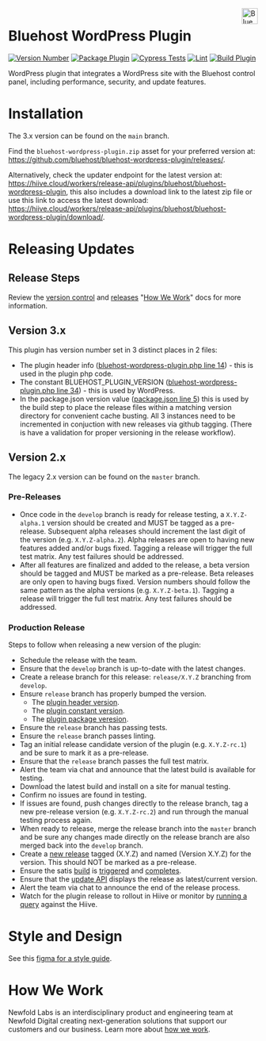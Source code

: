 <a href="https://bluehost.com/" target="_blank">
    <img src="https://raw.githubusercontent.com/bluehost/bluehost-wordpress-plugin/main/assets/svg/bluehost-logo.svg" alt="Bluehost Logo" title="Bluehost" align="right" height="32" />
</a>

# Bluehost WordPress Plugin
[![Version Number](https://img.shields.io/github/v/release/bluehost/bluehost-wordpress-plugin?color=21a0ed&labelColor=333333)](https://github.com/bluehost/bluehost-wordpress-plugin/releases)
[![Package Plugin](https://github.com/bluehost/bluehost-wordpress-plugin/actions/workflows/upload-asset-on-release.yml/badge.svg?event=release)](https://github.com/bluehost/bluehost-wordpress-plugin/actions/workflows/upload-asset-on-release.yml)
[![Cypress Tests](https://github.com/bluehost/bluehost-wordpress-plugin/actions/workflows/cypress.yml/badge.svg?branch=main)](https://github.com/bluehost/bluehost-wordpress-plugin/actions/workflows/cypress.yml)
[![Lint](https://github.com/bluehost/bluehost-wordpress-plugin/actions/workflows/lint.yml/badge.svg?branch=main)](https://github.com/bluehost/bluehost-wordpress-plugin/actions/workflows/lint.yml)
[![Build Plugin](https://github.com/bluehost/bluehost-wordpress-plugin/actions/workflows/upload-artifact-on-push.yml/badge.svg?branch=main)](https://github.com/bluehost/bluehost-wordpress-plugin/actions/workflows/upload-artifact-on-push.yml)

WordPress plugin that integrates a WordPress site with the Bluehost control panel, including performance, security, and update features.

# Installation

The 3.x version can be found on the `main` branch.

Find the `bluehost-wordpress-plugin.zip` asset for your preferred version at: https://github.com/bluehost/bluehost-wordpress-plugin/releases/.

Alternatively, check the updater endpoint for the latest version at: https://hiive.cloud/workers/release-api/plugins/bluehost/bluehost-wordpress-plugin, this also includes a download link to the latest zip file or use this link to access the latest download: https://hiive.cloud/workers/release-api/plugins/bluehost/bluehost-wordpress-plugin/download/.

# Releasing Updates

## Release Steps

Review the [version control](https://newfold-labs.github.io/how-we-work/9-version-control.html) and [releases](https://newfold-labs.github.io/how-we-work/10-releases.html) "[How We Work](https://newfold-labs.github.io/how-we-work/)"
docs for more information.
## Version 3.x

This plugin has version number set in 3 distinct places in 2 files:

- The plugin header info ([bluehost-wordpress-plugin.php line 14](bluehost-wordpress-plugin.php#14)) - this is used in the plugin php code.
- The constant BLUEHOST_PLUGIN_VERSION ([bluehost-wordpress-plugin.php line 34](bluehost-wordpress-plugin.php#L34)) - this is used by WordPress.
- In the package.json version value ([package.json line 5](package.json#L5)) this is used by the build step to place the release files within a matching version directory for convenient cache busting. All 3 instances need to be incremented in conjuction with new releases via github tagging. (There is have a validation for proper versioning in the release workflow).

## Version 2.x
The legacy 2.x version can be found on the `master` branch. 

### Pre-Releases

- Once code in the `develop` branch is ready for release testing, a `X.Y.Z-alpha.1` version should be created and MUST be tagged as a pre-release. Subsequent alpha releases should increment the last digit of the version (e.g. `X.Y.Z-alpha.2`). Alpha releases are open to having new features added and/or bugs fixed. Tagging a release will trigger the full test matrix. Any test failures should be addressed.
- After all features are finalized and added to the release, a beta version should be tagged and MUST be marked as a pre-release. Beta releases are only open to having bugs fixed. Version numbers should follow the same pattern as the alpha versions (e.g. `X.Y.Z-beta.1`). Tagging a release will trigger the full test matrix. Any test failures should be addressed.

### Production Release

Steps to follow when releasing a new version of the plugin:

- Schedule the release with the team.
- Ensure that the `develop` branch is up-to-date with the latest changes.
- Create a release branch for this release: `release/X.Y.Z` branching from `develop`.
- Ensure `release` branch has properly bumped the version.
  - The [plugin header version](bluehost-wordpress-plugin.php#L5).
  - The [plugin constant version](bluehost-wordpress-plugin.php#L35).
  - The [plugin package veresion](package.json#L5).
- Ensure the `release` branch has passing tests.
- Ensure the `release` branch passes linting.
- Tag an initial release candidate version of the plugin (e.g. `X.Y.Z-rc.1`) and be sure to mark it as a pre-release.
- Ensure that the `release` branch passes the full test matrix.
- Alert the team via chat and announce that the latest build is available for testing.
- Download the latest build and install on a site for manual testing.
- Confirm no issues are found in testing. 
- If issues are found, push changes directly to the release branch, tag a new pre-release
  version (e.g. `X.Y.Z-rc.2`) and run through the manual testing process again.
- When ready to release, merge the release branch into the `master` branch and be sure any changes made directly on the release branch are also merged back into the `develop` branch.
- Create a [new release](https://github.com/bluehost/bluehost-wordpress-plugin/releases/new) tagged (X.Y.Z) and
  named (Version X.Y.Z) for the version. This should NOT be marked as a pre-release.
- Ensure the satis [build](https://bluehost.github.io/satis/#bluehost/bluehost-wordpress-plugin)
  is [triggered](https://github.com/bluehost/bluehost-wordpress-plugin/actions/workflows/satis-webhook.yml)
  and [completes](https://github.com/bluehost/satis/actions).
- Ensure that the [update API](https://hiive.cloud/workers/release-api/plugins/bluehost/bluehost-wordpress-plugin/)
  displays the release as latest/current version.
- Alert the team via chat to announce the end of the release process.
- Watch for the plugin release to rollout in Hiive or monitor by [running a query](https://github.com/bluehost/bluehost-wordpress-hub/wiki/Queries#brand-plugin-rollout) against the Hiive.

# Style and Design
See this [figma for a style guide](https://www.figma.com/file/pNcxXb2avx36YAWOD1XkgZ/Bluehost-Project-SP?type=design&t=j2AyR9xIPKwWeFjO-0).

# How We Work
Newfold Labs is an interdisciplinary product and engineering team at Newfold Digital creating next-generation solutions that support our customers and our business. Learn more about [how we work](https://github.com/newfold-labs/how-we-work).

